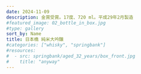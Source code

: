```yaml
---
date: 2024-11-09
description: 金賞受賞。17度、720 ml。平成29年2月製造
#featured_image: 02_bottle_in_box.jpg
#type: gallery
sort_by: Name
title: 日本橋 純米大吟醸
#categories: ["whisky", "springbank"]
#resources:
#  - src: springbank/aged_32_years/box_front.jpg
#    title: "anyway"
---
```

